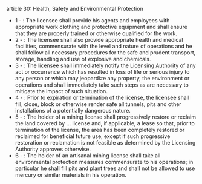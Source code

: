 article 30: Health, Safety and Environmental Protection

<ul>
			<li>1 - : The licensee shall provide his agents and employees with appropriate work clothing and protective equipment and shall ensure that they are properly trained or otherwise qualified for the work.<ul>
			</ul></li>			<li>2 - : The licensee shall also provide appropriate health and medical facilities, commensurate with the level and nature of operations and he shall follow all necessary procedures for the safe and prudent transport, storage, handling and use of explosive and chemicals.<ul>
			</ul></li>			<li>3 - : The licensee shall immediately notify the Licensing Authority of any act or occurrence which has resulted in loss of life or serious injury to any person or which may jeopardize any property, the environment or operations and shall immediately take such steps as are necessary to mitigate the impact of such situation.<ul>
			</ul></li>			<li>4 - : Prior to expiration or termination of the license, the licensee shall fill, close, block or otherwise render safe all tunnels, pits and other installations of a potentially dangerous nature.<ul>
			</ul></li>			<li>5 - : The holder of a mining license shall progressively restore or reclaim the land covered by … license and, if applicable, a lease so that, prior to termination of the license, the area has been completely restored or reclaimed for beneficial future use, except if such progressive restoration or reclamation is not feasible as determined by the Licensing Authority approves otherwise.<ul>
			</ul></li>			<li>6 - : The holder of an artisanal mining license shall take all environmental protection measures commensurate to his operations; in particular he shall fill pits and plant trees and shall not be allowed to use mercury or similar materials in his operation.<ul>
			</ul></li></ul>